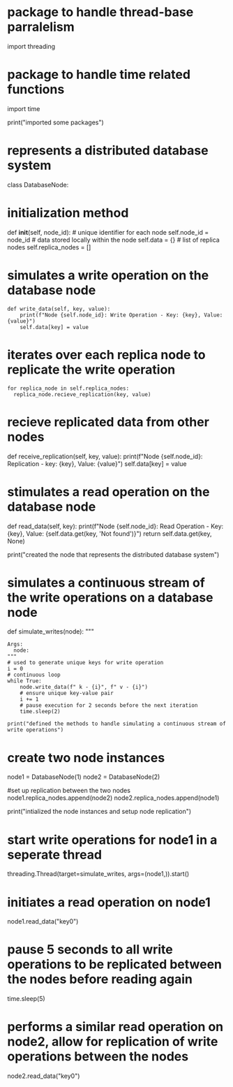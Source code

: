 # package to handle thread-base parralelism
import threading
# package to handle time related functions
import time

print("imported some packages")

# represents a distributed database system
class DatabaseNode:
  # initialization method
  def __init__(self, node_id):
    # unique identifier for each node
    self.node_id = node_id
    # data stored locally within the node
    self.data = {}
    # list of replica nodes
    self.replica_nodes = []

  # simulates a write operation on the database node
    def write_data(self, key, value):
        print(f"Node {self.node_id}: Write Operation - Key: {key}, Value: {value}")
        self.data[key] = value

  # iterates over each replica node to replicate the write operation
    for replica_node in self.replica_nodes:
      replica_node.recieve_replication(key, value)

  # recieve replicated data from other nodes
  def receive_replication(self, key, value):
    print(f"Node {self.node_id}: Replication - key: {key}, Value: {value}")
    self.data[key] = value

  # stimulates a read operation on the database node
  def read_data(self, key):
    print(f"Node {self.node_id}: Read Operation - Key: {key}, Value: {self.data.get(key, 'Not found')}")
    return self.data.get(key, None)

  print("created the node that represents the distributed database system")

# simulates a continuous stream of the write operations on a database node
def simulate_writes(node):
    """

    Args:
      node:
    """
    # used to generate unique keys for write operation
    i = 0
    # continuous loop
    while True:
        node.write_data(f" k - {i}", f" v - {i}")
        # ensure unique key-value pair
        i += 1
        # pause execution for 2 seconds before the next iteration
        time.sleep(2)

    print("defined the methods to handle simulating a continuous stream of write operations")

# create two node instances
node1 = DatabaseNode(1)
node2 = DatabaseNode(2)

#set up replication between the two nodes
node1.replica_nodes.append(node2)
node2.replica_nodes.append(node1)

print("intialized the node instances and setup node replication")

# start write operations for node1 in a seperate thread
threading.Thread(target=simulate_writes, args=(node1,)).start()

# initiates a read operation on node1
node1.read_data("key0")
# pause 5 seconds to all write operations to be replicated between the nodes before reading again
time.sleep(5)
# performs a similar read operation on node2, allow for replication of write operations between the nodes
node2.read_data("key0")
